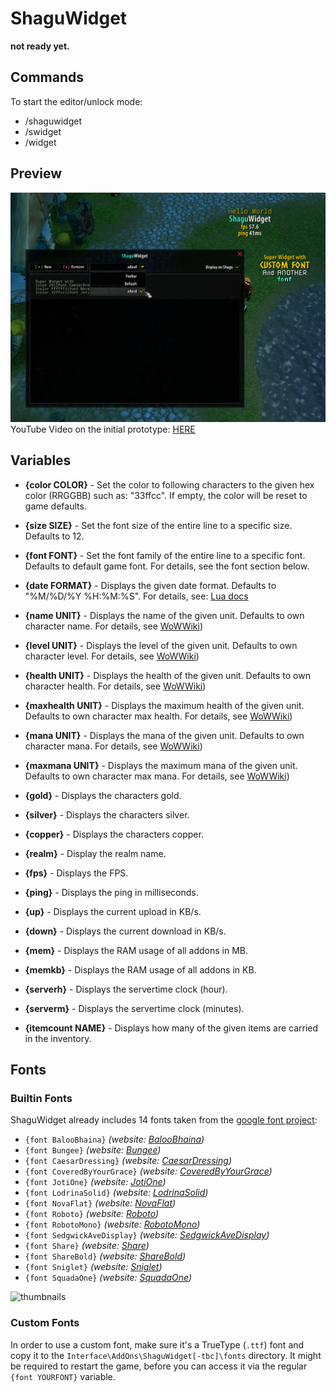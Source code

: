 # ShaguWidget
**not ready yet.**

## Commands

To start the editor/unlock mode:

* /shaguwidget
* /swidget
* /widget

## Preview
![screenshot](screenshot.jpg)
YouTube Video on the initial prototype: [HERE](https://www.youtube.com/watch?v=6xT7l5_q-fY)

## Variables
* **{color COLOR}** - Set the color to following characters to the given hex color (RRGGBB) such as: "33ffcc". If empty, the color will be reset to game defaults.

* **{size SIZE}** - Set the font size of the entire line to a specific size. Defaults to 12.

* **{font FONT}** - Set the font family of the entire line to a specific font. Defaults to default game font. For details, see the font section below.

* **{date FORMAT}** - Displays the given date format. Defaults to "%M/%D/%Y %H:%M:%S". For details, see: [Lua docs](https://www.lua.org/pil/22.1.html)

* **{name UNIT}** - Displays the name of the given unit. Defaults to own character name. For details, see [WoWWiki](https://wowwiki.fandom.com/wiki/UnitId))

* **{level UNIT}** - Displays the level of the given unit. Defaults to own character level. For details, see [WoWWiki](https://wowwiki.fandom.com/wiki/UnitId))

* **{health UNIT}** - Displays the health of the given unit. Defaults to own character health. For details, see [WoWWiki](https://wowwiki.fandom.com/wiki/UnitId))

* **{maxhealth UNIT}** - Displays the maximum health of the given unit. Defaults to own character max health. For details, see [WoWWiki](https://wowwiki.fandom.com/wiki/UnitId))

* **{mana UNIT}** - Displays the mana of the given unit. Defaults to own character mana. For details, see [WoWWiki](https://wowwiki.fandom.com/wiki/UnitId))

* **{maxmana UNIT}** - Displays the maximum mana of the given unit. Defaults to own character max mana. For details, see [WoWWiki](https://wowwiki.fandom.com/wiki/UnitId))

* **{gold}** - Displays the characters gold.

* **{silver}** - Displays the characters silver.

* **{copper}** - Displays the characters copper.

* **{realm}** - Display the realm name.

* **{fps}** - Displays the FPS.

* **{ping}** - Displays the ping in milliseconds.

* **{up}** - Displays the current upload in KB/s.

* **{down}** - Displays the current download in KB/s.

* **{mem}** - Displays the RAM usage of all addons in MB.

* **{memkb}** - Displays the RAM usage of all addons in KB.

* **{serverh}** - Displays the servertime clock (hour).

* **{serverm}** - Displays the servertime clock (minutes).

* **{itemcount NAME}** - Displays how many of the given items are carried in the inventory.

## Fonts
### Builtin Fonts
ShaguWidget already includes 14 fonts taken from the [google font project](https://fonts.google.com/):

  * `{font BalooBhaina}` *(website: [BalooBhaina](https://fonts.google.com/specimen/Baloo+Bhaina))*
  * `{font Bungee}` *(website: [Bungee](https://fonts.google.com/specimen/Bungee))*
  * `{font CaesarDressing}` *(website: [CaesarDressing](https://fonts.google.com/specimen/Caesar+Dressing))*
  * `{font CoveredByYourGrace}` *(website: [CoveredByYourGrace](https://fonts.google.com/specimen/Covered+By+Your+Grace))*
  * `{font JotiOne}` *(website: [JotiOne](https://fonts.google.com/specimen/Joti+One))*
  * `{font LodrinaSolid}` *(website: [LodrinaSolid](https://fonts.google.com/specimen/Londrina+Solid))*
  * `{font NovaFlat}` *(website: [NovaFlat](https://fonts.google.com/specimen/Nova+Flat))*
  * `{font Roboto}` *(website: [Roboto](https://fonts.google.com/specimen/Roboto))*
  * `{font RobotoMono}` *(website: [RobotoMono](https://fonts.google.com/specimen/Roboto))*
  * `{font SedgwickAveDisplay}` *(website: [SedgwickAveDisplay](https://fonts.google.com/specimen/Sedgwick+Ave+Display))*
  * `{font Share}` *(website: [Share](https://fonts.google.com/specimen/Share))*
  * `{font ShareBold}` *(website: [ShareBold](https://fonts.google.com/specimen/Share))*
  * `{font Sniglet}` *(website: [Sniglet](https://fonts.google.com/specimen/Sniglet))*
  * `{font SquadaOne}` *(website: [SquadaOne](https://fonts.google.com/specimen/Squada+One))*

![thumbnails](https://raw.githubusercontent.com/shagu/ShaguAddons/master/_img/pfUI-fonts/thumbnails.png)

### Custom Fonts
In order to use a custom font, make sure it's a TrueType (`.ttf`) font and copy it to the `Interface\AddOns\ShaguWidget[-tbc]\fonts` directory. It might be required to restart the game, before you can access it via the regular `{font YOURFONT}` variable.
